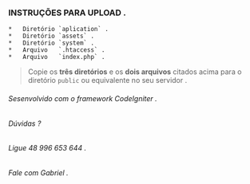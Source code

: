 ### 	INSTRUÇÕES PARA UPLOAD .

	*	Diretório `aplication` .
	*	Diretório `assets` .
	*	Diretório `system` .
	*	Arquivo   `.htaccess` .
	*	Arquivo   `index.php` .

> Copie os **três diretórios** e os **dois arquivos** citados acima para o diretório `public` ou equivalente no seu servidor .

###### Sesenvolvido com o framework CodeIgniter .
###### Dúvidas ?
###### Ligue 48 996 653 644 .
###### Fale com Gabriel . 

